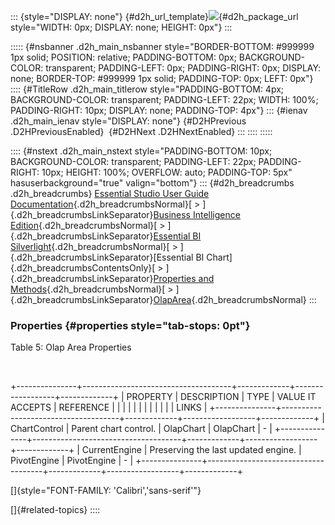 ::: {style="DISPLAY: none"}
[](ms-xhelp:///?Id=d2h_url_template){#d2h_url_template}![](!package_url!){#d2h_package_url style="WIDTH: 0px; DISPLAY: none; HEIGHT: 0px"}
:::

::::: {#nsbanner .d2h_main_nsbanner style="BORDER-BOTTOM: #999999 1px solid; POSITION: relative; PADDING-BOTTOM: 0px; BACKGROUND-COLOR: transparent; PADDING-LEFT: 0px; PADDING-RIGHT: 0px; DISPLAY: none; BORDER-TOP: #999999 1px solid; PADDING-TOP: 0px; LEFT: 0px"}
:::: {#TitleRow .d2h_main_titlerow style="PADDING-BOTTOM: 4px; BACKGROUND-COLOR: transparent; PADDING-LEFT: 22px; WIDTH: 100%; PADDING-RIGHT: 10px; DISPLAY: none; PADDING-TOP: 4px"}
::: {#ienav .d2h_main_ienav style="DISPLAY: none"}
[](ms-xhelp:///?Id=2a25f45f-6855-431b-bb7d-db0ba97d5c1b){#D2HPrevious .D2HPreviousEnabled}  [](ms-xhelp:///?Id=51dbc229-cb9b-4cf1-90ed-e958c53c86f8){#D2HNext .D2HNextEnabled}
:::
::::
:::::

:::: {#nstext .d2h_main_nstext style="PADDING-BOTTOM: 10px; BACKGROUND-COLOR: transparent; PADDING-LEFT: 22px; PADDING-RIGHT: 10px; HEIGHT: 100%; OVERFLOW: auto; PADDING-TOP: 5px" hasuserbackground="true" valign="bottom"}
::: {#d2h_breadcrumbs .d2h_breadcrumbs}
[Essential Studio User Guide Documentation](ms-xhelp:///?Id=12457748-09e3-4d74-a240-8e049cedf030){.d2h_breadcrumbsNormal}[ \> ]{.d2h_breadcrumbsLinkSeparator}[Business Intelligence Edition](ms-xhelp:///?Id=fdf33dd8-62b2-47b9-ad7b-fc50e590bca5){.d2h_breadcrumbsNormal}[ \> ]{.d2h_breadcrumbsLinkSeparator}[Essential BI Silverlight](ms-xhelp:///?Id=c006b39c-6aa2-4637-b7de-3e7b6cb3f9f9){.d2h_breadcrumbsNormal}[ \> ]{.d2h_breadcrumbsLinkSeparator}[Essential BI Chart]{.d2h_breadcrumbsContentsOnly}[ \> ]{.d2h_breadcrumbsLinkSeparator}[Properties and Methods](ms-xhelp:///?Id=67893474-ad1e-45c6-bb76-3c21764efbb9){.d2h_breadcrumbsNormal}[ \> ]{.d2h_breadcrumbsLinkSeparator}[OlapArea](ms-xhelp:///?Id=2a25f45f-6855-431b-bb7d-db0ba97d5c1b){.d2h_breadcrumbsNormal}
:::

### Properties {#properties style="tab-stops: 0pt"}

Table 5: Olap Area Properties

 

+---------------+-------------------------------------+-------------+------------------+-------------+
| PROPERTY      | DESCRIPTION                         | TYPE        | VALUE IT ACCEPTS | REFERENCE   |
|               |                                     |             |                  |             |
|               |                                     |             |                  | LINKS       |
+---------------+-------------------------------------+-------------+------------------+-------------+
| ChartControl  | Parent chart control.               | OlapChart   | OlapChart        | \-          |
+---------------+-------------------------------------+-------------+------------------+-------------+
| CurrentEngine | Preserving the last updated engine. | PivotEngine | PivotEngine      | \-          |
+---------------+-------------------------------------+-------------+------------------+-------------+

[]{style="FONT-FAMILY: 'Calibri','sans-serif'"} 

[]{#related-topics}
::::
